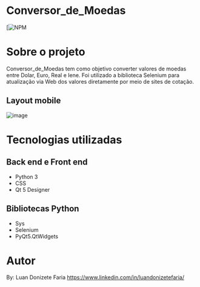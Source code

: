 # Conversor_de_Moedas


[![NPM](https://github.com/LuanFaria/Conversor_de_Moedas/blob/main/LICENSE)

# Sobre o projeto

Conversor_de_Moedas tem como objetivo converter valores de moedas entre Dolar, Euro, Real e Iene. 
Foi utilizado a biblioteca Selenium para atualização via Web dos valores diretamente por meio de sites de cotação.


## Layout mobile

![image](https://user-images.githubusercontent.com/85500922/125150255-d5f30080-e114-11eb-932f-7b805e28a9f1.png)


# Tecnologias utilizadas
## Back end e Front end
- Python 3
- CSS
- Qt 5 Designer

## Bibliotecas Python
- Sys
- Selenium
- PyQt5.QtWidgets

# Autor

By: Luan Donizete Faria
https://www.linkedin.com/in/luandonizetefaria/

